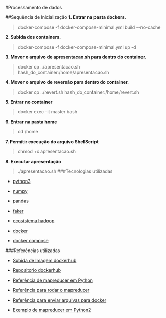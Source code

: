#Processamento de dados

##Sequência de Inicialização
**1. Entrar na pasta dockers.**
>docker-compose -f docker-compose-minimal.yml build --no-cache

**2. Subida dos containers.**
>docker-compose -f docker-compose-minimal.yml up -d

**3. Mover o arquivo de apresentacao.sh para dentro do container.**
> docker cp ../apresentacao.sh hash_do_container:/home/apresentacao.sh

**4. Mover o arquivo de reversão para dentro do container.**
>docker cp ../revert.sh hash_do_container:/home/revert.sh

**5. Entrar no container**
>docker exec -it master bash

**6. Entrar na pasta home**
>cd /home

**7. Permitir execução do arquivo ShellScript**
>chmod +x apresentacao.sh

**8. Executar apresentação**
>./apresentacao.sh
###Tecnologias utilizadas
- [python3](https://docs.python.org/3.8/)

- [numpy](https://numpy.org/)

- [pandas](https://pandas.pydata.org/)

- [faker](https://faker.readthedocs.io/en/master/)

- [ecosistema hadoop](https://hadoop.apache.org/)

- [docker](https://www.docker.com/)

- [docker compose](https://docs.docker.com/compose/)

###Referências utilizadas

- [Subida de Imagem dockerhub](https://jtemporal.com/subindo-imagens-docker-pro-dockerhub/)

- [Repositorio dockerhub](https://hub.docker.com/repository/docker/arealnemexis/hadoop-base)

- [Referência de mapreducer em Python](https://www.michael-noll.com/tutorials/writing-an-hadoop-mapreduce-program-in-python/)

- [Referência para rodar o mapreducer](https://stackoverflow.com/questions/47618867/how-to-run-python-mapreduce-in-hadoop-streaming)

- [Referência para enviar arquivas para docker](https://stackoverflow.com/questions/22907231/how-to-copy-files-from-host-to-docker-container)

- [Exemplo de mapreducer em Python2](https://github.com/cloudxlab/bigdata/blob/master/hdpexamples/python-streaming/find_anagrams/mapper.py)

